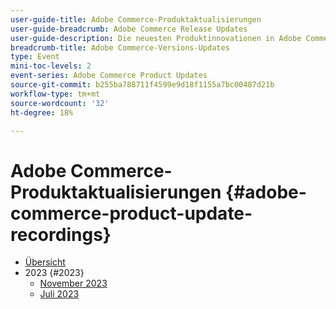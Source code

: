 ```yaml
---
user-guide-title: Adobe Commerce-Produktaktualisierungen
user-guide-breadcrumb: Adobe Commerce Release Updates
user-guide-description: Die neuesten Produktinnovationen in Adobe Commerce, präsentiert vom Adobe Commerce-Produktteam.
breadcrumb-title: Adobe Commerce-Versions-Updates
type: Event
mini-toc-levels: 2
event-series: Adobe Commerce Product Updates
source-git-commit: b255ba788711f4599e9d18f1155a7bc00487d21b
workflow-type: tm+mt
source-wordcount: '32'
ht-degree: 18%

---
```



# Adobe Commerce-Produktaktualisierungen {#adobe-commerce-product-update-recordings}

+ [Übersicht](overview.md)
+ 2023 {#2023}
   + [November 2023](2023/nov2023.md)
   + [Juli 2023](2023/july2023.md)
